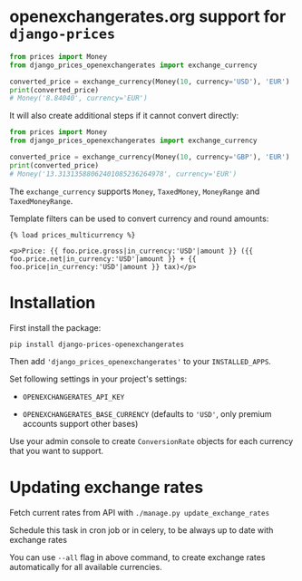 # openexchangerates.org support for `django-prices`

```python
from prices import Money
from django_prices_openexchangerates import exchange_currency

converted_price = exchange_currency(Money(10, currency='USD'), 'EUR')
print(converted_price)
# Money('8.84040', currency='EUR')
```

It will also create additional steps if it cannot convert directly: 

```python
from prices import Money
from django_prices_openexchangerates import exchange_currency

converted_price = exchange_currency(Money(10, currency='GBP'), 'EUR')
print(converted_price)
# Money('13.31313588062401085236264978', currency='EUR')
```

The `exchange_currency` supports `Money`, `TaxedMoney`, `MoneyRange` and `TaxedMoneyRange`.

Template filters can be used to convert currency and round amounts:

```html+django
{% load prices_multicurrency %}

<p>Price: {{ foo.price.gross|in_currency:'USD'|amount }} ({{ foo.price.net|in_currency:'USD'|amount }} + {{ foo.price|in_currency:'USD'|amount }} tax)</p>
```


Installation
==============
First install the package:
```
pip install django-prices-openexchangerates
```
Then add `'django_prices_openexchangerates'` to your `INSTALLED_APPS`.

Set following settings in your project's settings:

 * `OPENEXCHANGERATES_API_KEY`

 * `OPENEXCHANGERATES_BASE_CURRENCY` (defaults to `'USD'`, only premium accounts support other bases)

Use your admin console to create `ConversionRate` objects for each currency that you want to support.

Updating exchange rates
=======================
Fetch current rates from API with `./manage.py update_exchange_rates`

Schedule this task in cron job or in celery, to be always up to date with exchange rates

You can use `--all` flag in above command, to create exchange rates automatically for all available currencies.
